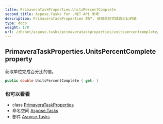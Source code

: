 ```yaml
---
title: PrimaveraTaskProperties.UnitsPercentComplete
second_title: Aspose.Tasks for .NET API 参考
description: PrimaveraTaskProperties 财产. 获取单位完成百分比的值
type: docs
weight: 170
url: /zh/net/aspose.tasks/primaverataskproperties/unitspercentcomplete/
---
```

## PrimaveraTaskProperties.UnitsPercentComplete property

获取单位完成百分比的值。

```csharp
public double UnitsPercentComplete { get; }
```

### 也可以看看

* class [PrimaveraTaskProperties](../)
* 命名空间 [Aspose.Tasks](../../primaverataskproperties/)
* 部件 [Aspose.Tasks](../../../)


